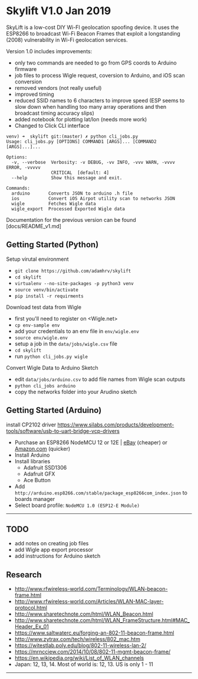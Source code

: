 # Skylift V1.0 Jan 2019

SkyLift is a low-cost DIY Wi-FI geolocation spoofing device. It uses the ESP8266 to broadcast Wi-Fi Beacon Frames that exploit a longstanding (2008) vulnerability in Wi-Fi geolocation services. 


Version 1.0 includes improvements:

- only two commands are needed to go from GPS coords to Arduino firmware
- job files to process Wigle request, coversion to Arduino, and iOS scan conversion
- removed vendors (not really useful)
- improved timing
- reduced SSID names to 6 characters to improve speed (ESP seems to slow down when handling too many array operations and then broadcast timing accuracy slips)
- added notebook for plotting lat/lon (needs more work)
- Changed to Click CLI interface

```
venv) ➜  skylift git:(master) ✗ python cli_jobs.py 
Usage: cli_jobs.py [OPTIONS] COMMAND1 [ARGS]... [COMMAND2 [ARGS]...]...

Options:
  -v, --verbose  Verbosity: -v DEBUG, -vv INFO, -vvv WARN, -vvvv ERROR, -vvvvv
                 CRITICAL  [default: 4]
  --help         Show this message and exit.

Commands:
  arduino       Converts JSON to arduino .h file
  ios           Convert iOS Airpot utility scan to networks JSON
  wigle         Fetches Wigle data
  wigle_export  Processed Exported Wigle data
```

Documentation for the previous version can be found [docs/README_v1.md]

## Getting Started (Python)

 Setup virutal environment

- `git clone https://github.com/adamhrv/skylift`
- `cd skylift`
- `virtualenv --no-site-packages -p python3 venv `
- `source venv/bin/activate`
- `pip install -r requirments`

Download test data from Wigle

- first you'll need to register on <Wigle.net>
- `cp env-sample env`
- add your credentials to an env file in `env/wigle.env`
- `source env/wigle.env`
- setup a job in the `data/jobs/wigle.csv` file
- `cd skylift`
- run `python cli_jobs.py wigle`

Convert Wigle Data to Arduino Sketch

- edit `data/jobs/arduino.csv` to add file names from Wigle scan outputs
- `python cli_jobs arduino`
- copy the networks folder into your Arudino sketch

## Getting Started (Arduino)



install CP2102 driver https://www.silabs.com/products/development-tools/software/usb-to-uart-bridge-vcp-drivers

- Purchase an ESP8266 NodeMCU 12 or 12E | [eBay](http://www.ebay.com/itm/NodeMcu-Lua-WIFI-Internet-Things-development-board-based-ESP8266-CP2102-module-/201542946669?hash=item2eece54f6d:g:EOIAAOSw4q9XT5mo) (cheaper) or [Amazon.com](https://www.amazon.com/HiLetgo-Version-NodeMCU-Internet-Development/dp/B010O1G1ES/) (quicker)
- Install Arduino
- Install libraries
	- Adafruit SSD1306
	- Adafruit GFX
	- Ace Button
- Add `http://arduino.esp8266.com/stable/package_esp8266com_index.json` to boards manager
- Select board profile: `NodeMCU 1.0 (ESP12-E Module)`

------------------------

## TODO

- add notes on creating job files
- add Wigle app export processor
- add instructions for Arduino sketch


## Research 

- <http://www.rfwireless-world.com/Terminology/WLAN-beacon-frame.html>
- <http://www.rfwireless-world.com/Articles/WLAN-MAC-layer-protocol.html>
- <http://www.sharetechnote.com/html/WLAN_Beacon.html>
- <http://www.sharetechnote.com/html/WLAN_FrameStructure.html#MAC_Header_Ex_01>
- <https://www.saltwaterc.eu/forging-an-802-11-beacon-frame.html>
- <http://www.zytrax.com/tech/wireless/802_mac.htm>
- <https://witestlab.poly.edu/blog/802-11-wireless-lan-2/>
- <https://mrncciew.com/2014/10/08/802-11-mgmt-beacon-frame/>
- <https://en.wikipedia.org/wiki/List_of_WLAN_channels>
- Japan: 12, 13, 14. Most of world is: 12, 13. US is only 1 - 11

------

